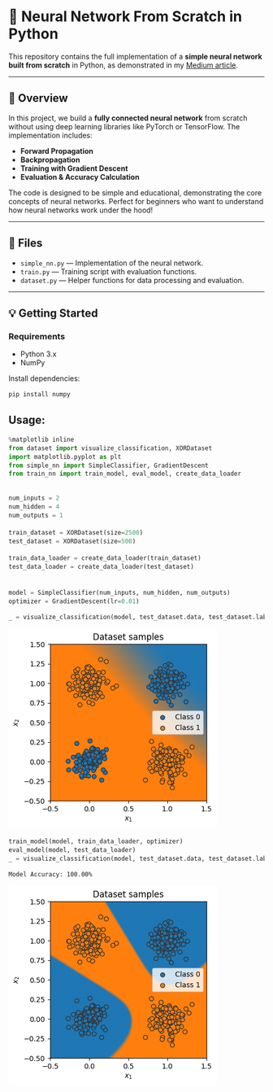 # 🚀 Neural Network From Scratch in Python

This repository contains the full implementation of a **simple neural network built from scratch** in Python, as demonstrated in my [Medium article](<Article Link>).

---

## 📖 Overview

In this project, we build a **fully connected neural network** from scratch without using deep learning libraries like PyTorch or TensorFlow. The implementation includes:

- **Forward Propagation**
- **Backpropagation**
- **Training with Gradient Descent**
- **Evaluation & Accuracy Calculation**

The code is designed to be simple and educational, demonstrating the core concepts of neural networks. Perfect for beginners who want to understand how neural networks work under the hood!

---

## 📂 Files

- `simple_nn.py` — Implementation of the neural network.
- `train.py` — Training script with evaluation functions.
- `dataset.py` — Helper functions for data processing and evaluation.
---

## 💡 Getting Started

### Requirements
- Python 3.x
- NumPy

Install dependencies:
```bash
pip install numpy
```
## Usage:

```python
%matplotlib inline
from dataset import visualize_classification, XORDataset
import matplotlib.pyplot as plt
from simple_nn import SimpleClassifier, GradientDescent
from train_nn import train_model, eval_model, create_data_loader
```


```python

num_inputs = 2
num_hidden = 4
num_outputs = 1

train_dataset = XORDataset(size=2500)
test_dataset = XORDataset(size=500)

train_data_loader = create_data_loader(train_dataset)
test_data_loader = create_data_loader(test_dataset)


model = SimpleClassifier(num_inputs, num_hidden, num_outputs)
optimizer = GradientDescent(lr=0.01)
```


```python
_ = visualize_classification(model, test_dataset.data, test_dataset.label)
```


    
![png](output_2_0.png)
    



```python
train_model(model, train_data_loader, optimizer)
eval_model(model, test_data_loader)
_ = visualize_classification(model, test_dataset.data, test_dataset.label)
```

    Model Accuracy: 100.00%



    
![png](output_3_1.png)
    

